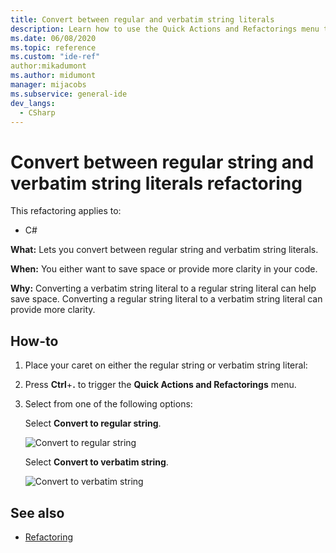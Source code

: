 ```yaml
---
title: Convert between regular and verbatim string literals
description: Learn how to use the Quick Actions and Refactorings menu to convert between regular string and verbatim string literals.
ms.date: 06/08/2020
ms.topic: reference
ms.custom: "ide-ref"
author:mikadumont
ms.author: midumont
manager: mijacobs
ms.subservice: general-ide
dev_langs:
  - CSharp
---
```

# Convert between regular string and verbatim string literals refactoring

This refactoring applies to:

- C#

**What:** Lets you convert between regular string and verbatim string literals.

**When:** You either want to save space or provide more clarity in your code.

**Why:** Converting a verbatim string literal to a regular string literal can help save space. Converting a regular string literal to a verbatim string literal can provide more clarity.

## How-to

1. Place your caret on either the regular string or verbatim string literal:

2. Press **Ctrl**+**.** to trigger the **Quick Actions and Refactorings** menu.

3. Select from one of the following options:

    Select **Convert to regular string**.

    ![Convert to regular string](media/convert-to-regular-string.png)

    Select **Convert to verbatim string**.

    ![Convert to verbatim string](media/convert-to-verbatim-string.png)

## See also

- [Refactoring](../refactoring-in-visual-studio.md)
